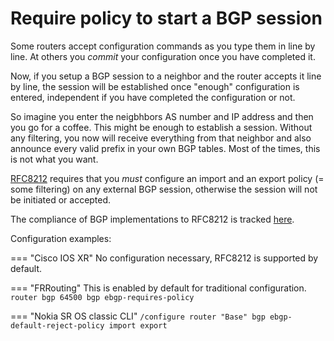# Require policy to start a BGP session

Some routers accept configuration commands as you type them in line by line. At others you *commit* your configuration once you have completed it.

Now, if you setup a BGP session to a neighbor and the router accepts it line by line, the session will be established once "enough" configuration is entered, independent if you have completed the configuration or not.

So imagine you enter the neigbhbors AS number and IP address and then you go for a coffee. This might be enough to establish a session. Without any filtering, you now will receive everything from that neighbor and also announce every valid prefix in your own BGP tables. Most of the times, this is not what you want.

[RFC8212](https://www.rfc-editor.org/rfc/rfc8212.html)
requires that you *must* configure an import and an export policy (= some filtering) on any external BGP session, otherwise the session will not be initiated or accepted.

The compliance of BGP implementations to RFC8212 is tracked
[here](https://github.com/bgp/RFC8212).

Configuration examples:

=== "Cisco IOS XR"
    No configuration necessary, RFC8212 is supported by default.

=== "FRRouting"
    This is enabled by default for traditional configuration.
    ```
    router bgp 64500
      bgp ebgp-requires-policy
    ```

=== "Nokia SR OS classic CLI"
    ```
    /configure router "Base" bgp
            ebgp-default-reject-policy import export
    ```
